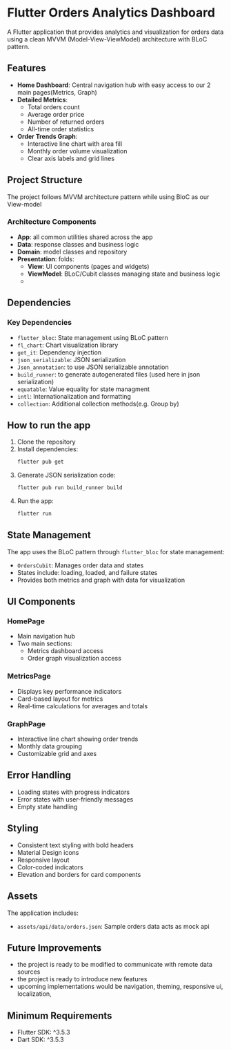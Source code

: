 # Flutter Orders Analytics Dashboard

A Flutter application that provides analytics and visualization for orders data using a clean MVVM (Model-View-ViewModel) architecture with BLoC pattern.

## Features

- **Home Dashboard**: Central navigation hub with easy access to our 2 main pages(Metrics, Graph)
- **Detailed Metrics**: 
  - Total orders count
  - Average order price
  - Number of returned orders
  - All-time order statistics
- **Order Trends Graph**: 
  - Interactive line chart with area fill
  - Monthly order volume visualization
  - Clear axis labels and grid lines

## Project Structure

The project follows MVVM  architecture pattern  while using BloC as our View-model

### Architecture Components


- **App**: all common utilities shared across the app
- **Data**: response classes and business logic
- **Domain**: model classes and repository
- **Presentation**: folds:
	- **View**: UI components (pages and widgets)
	- **ViewModel**: BLoC/Cubit classes managing state and business logic
	- 
## Dependencies

### Key Dependencies

- `flutter_bloc`: State management using BLoC pattern
- `fl_chart`: Chart visualization library
- `get_it`: Dependency injection
- `json_serializable`: JSON serialization
- `Json_annotation`: to use JSON serializable annotation
- `build_runner`: to generate autogenerated files (used here in json serialization)
- `equatable`: Value equality for state managment
- `intl`: Internationalization and formatting
- `collection`: Additional collection methods(e.g. Group by)

## How to run the app

1. Clone the repository
2. Install dependencies:
   ```bash
   flutter pub get
   ```
3. Generate JSON serialization code:
   ```bash
   flutter pub run build_runner build
   ```
4. Run the app:
   ```bash
   flutter run
   ```

## State Management

The app uses the BLoC pattern through `flutter_bloc` for state management:

- `OrdersCubit`: Manages order data and states
- States include: loading, loaded, and failure states
- Provides both  metrics and graph with  data for visualization

## UI Components

### HomePage
- Main navigation hub
- Two main sections:
  - Metrics dashboard access
  - Order graph visualization access

### MetricsPage
- Displays key performance indicators
- Card-based layout for metrics
- Real-time calculations for averages and totals

### GraphPage
- Interactive line chart showing order trends
- Monthly data grouping
- Customizable grid and axes

## Error Handling

- Loading states with progress indicators
- Error states with user-friendly messages
- Empty state handling

## Styling

- Consistent text styling with bold headers
- Material Design icons
- Responsive layout
- Color-coded indicators
- Elevation and borders for card components

## Assets

The application includes:
- `assets/api/data/orders.json`: Sample orders data acts as mock api 

## Future Improvements
- the project is ready to be modified to communicate with remote data sources 
- the project is ready to introduce new features 
- upcoming implementations would be navigation, theming, responsive ui, localization, 

## Minimum Requirements

- Flutter SDK: ^3.5.3
- Dart SDK: ^3.5.3
